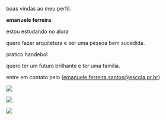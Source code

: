 boas vindas ao meu perfil.

**emanuele ferreira**

estou estudando no alura

quero fazer arquitetura e ser uma pessoa bem sucedida.

pratico handebol

quero ter um futuro brilhante e ter uma familia.

entre em contato pelo (emanuele.ferreira.santos@escola.pr.br)

![](https://media1.tenor.com/m/9yy0MfToKfMAAAAd/renato-augusto-ra8.gif)

![](https://media1.tenor.com/m/It_uScpL9TQAAAAd/yurialberto.gif)

![](https://media1.tenor.com/m/TrRx4BzPXhIAAAAd/neymar-jr.gif)
